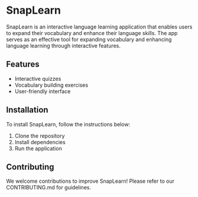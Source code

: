 # SnapLearn

SnapLearn is an interactive language learning application that enables users to expand their vocabulary and enhance their language skills. The app serves as an effective tool for expanding vocabulary and enhancing language learning through interactive features.

## Features

- Interactive quizzes
- Vocabulary building exercises
- User-friendly interface

## Installation

To install SnapLearn, follow the instructions below:

1. Clone the repository
2. Install dependencies
3. Run the application

## Contributing

We welcome contributions to improve SnapLearn! Please refer to our CONTRIBUTING.md for guidelines.